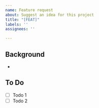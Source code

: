 ```yaml
---
name: Feature request
about: Suggest an idea for this project
title: "[FEAT]"
labels: ''
assignees: ''

---
```


## Background
-

## To Do
- [ ] Todo 1
- [ ] Todo 2
